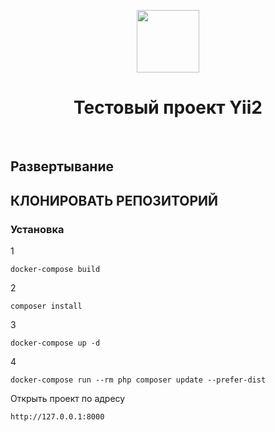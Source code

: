 <p align="center">
    <a href="https://github.com/yiisoft" target="_blank">
        <img src="https://avatars0.githubusercontent.com/u/993323" height="100px">
    </a>
    <h1 align="center">Тестовый проект Yii2</h1>
    <br>
</p>


Развертывание
-------------------
КЛОНИРОВАТЬ РЕПОЗИТОРИЙ
------------


### Установка

1

    docker-compose build

2

    composer install   


3

    docker-compose up -d

4

    docker-compose run --rm php composer update --prefer-dist


    
Открыть проект по адресу

    http://127.0.0.1:8000
